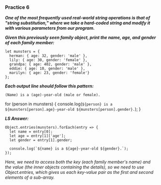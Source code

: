 ### Practice 6 ###

***One of the most frequently used real-world string operations is that of "string substitution," where we take a hard-coded string and modify it with various parameters from our program.***

***Given this previously seen family object, print the name, age, and gender of each family member:***

```
let munsters = {
  herman: { age: 32, gender: 'male' },
  lily: { age: 30, gender: 'female' },
  grandpa: { age: 402, gender: 'male' },
  eddie: { age: 10, gender: 'male' },
  marilyn: { age: 23, gender: 'female'}
};
```
***Each output line should follow this pattern:***
```
(Name) is a (age)-year-old (male or female).
```

for (person in munsters) {
  console.log(`${person} is a ${munsters[person].age}-year-old ${munsters[person].gender}.`);
}

***LS Answer:***

```
Object.entries(munsters).forEach(entry => {
  let name = entry[0];
  let age = entry[1]['age'];
  let gender = entry[1].gender;

  console.log(`${name} is a ${age}-year-old ${gender}.`);
});
```

*Here, we need to access both the key (each family member's name) and the value (the inner objects containing the details), so we need to use Object.entries, which gives us each key-value pair as the first and second elements of a sub-array.*